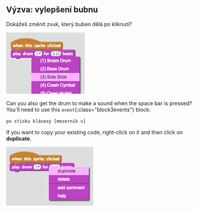 ## Výzva: vylepšení bubnu

Dokážeš změnit zvuk, který buben dělá po kliknutí?

![screenshot](images/band-drum-sound.png)

Can you also get the drum to make a sound when the space bar is pressed? You'll need to use this `event`{:class="block3events"} block:

```blocks3
po stisku klávesy [mezerník v]
```

If you want to copy your existing code, right-click on it and then click on **duplicate**.

![screenshot](images/band-duplicate-code.png)